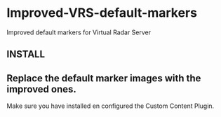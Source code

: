 # Improved-VRS-default-markers
Improved default markers for Virtual Radar Server

INSTALL
----
Replace the default marker images with the improved ones.
----
Make sure you have installed en configured the Custom Content Plugin.
